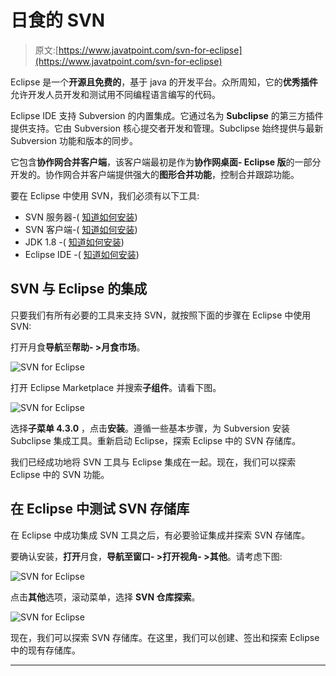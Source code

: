 # 日食的 SVN

> 原文:[https://www.javatpoint.com/svn-for-eclipse](https://www.javatpoint.com/svn-for-eclipse)

Eclipse 是一个**开源且免费的**，基于 java 的开发平台。众所周知，它的**优秀插件**允许开发人员开发和测试用不同编程语言编写的代码。

Eclipse IDE 支持 Subversion 的内置集成。它通过名为 **Subclipse** 的第三方插件提供支持。它由 Subversion 核心提交者开发和管理。Subclipse 始终提供与最新 Subversion 功能和版本的同步。

它包含**协作网合并客户端**，该客户端最初是作为**协作网桌面- Eclipse 版**的一部分开发的。协作网合并客户端提供强大的**图形合并功能**，控制合并跟踪功能。

要在 Eclipse 中使用 SVN，我们必须有以下工具:

*   SVN 服务器-( [知道如何安装](https://www.javatpoint.com/svn-installation-for-windows))
*   SVN 客户端-( [知道如何安装](https://www.javatpoint.com/tortoisesvn))
*   JDK 1.8 -( [知道如何安装](https://www.javatpoint.com/javafx-how-to-install-java))
*   Eclipse IDE -( [知道如何安装](https://www.javatpoint.com/javafx-how-to-install-eclipse))

## SVN 与 Eclipse 的集成

只要我们有所有必要的工具来支持 SVN，就按照下面的步骤在 Eclipse 中使用 SVN:

打开月食**导航**至**帮助- >月食市场**。

![SVN for Eclipse](../Images/2e0f75dacb6a27f9f28d444e157c03a1.png)

打开 Eclipse Marketplace 并搜索**子组件**。请看下图。

![SVN for Eclipse](../Images/3b811b48edf8aa0c8d2e5d0150c49d55.png)

选择**子菜单 4.3.0** ，点击**安装**。遵循一些基本步骤，为 Subversion 安装 Subclipse 集成工具。重新启动 Eclipse，探索 Eclipse 中的 SVN 存储库。

我们已经成功地将 SVN 工具与 Eclipse 集成在一起。现在，我们可以探索 Eclipse 中的 SVN 功能。

## 在 Eclipse 中测试 SVN 存储库

在 Eclipse 中成功集成 SVN 工具之后，有必要验证集成并探索 SVN 存储库。

要确认安装，**打开**月食，**导航至窗口- >打开视角- >其他**。请考虑下图:

![SVN for Eclipse](../Images/82936891c0841b8cb2b69b029c62cf45.png)

点击**其他**选项，滚动菜单，选择 **SVN 仓库探索**。

![SVN for Eclipse](../Images/38f1bb2f959f043e991f60c839995211.png)

现在，我们可以探索 SVN 存储库。在这里，我们可以创建、签出和探索 Eclipse 中的现有存储库。

* * *